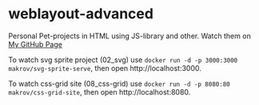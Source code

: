 # weblayout-advanced
Personal Pet-projects in HTML using JS-library and other.
Watch them on [My GitHub Page](https://makrovan.github.io/weblayout-advanced/)

To watch svg sprite project (02_svg) use `docker run -d -p 3000:3000 makrov/svg-sprite-serve`, then open http://localhost:3000.

To watch css-grid site (08_css-grid) use `docker run -d -p 8080:80 makrov/css-grid-site`, then open http://localhost:8080.
